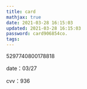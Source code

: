 ```yaml
---
title: card
mathjax: true
date: 2021-03-28 16:15:03
updated: 2021-03-28 16:15:03
password: card906854co.
tags:
---
```


5297740800178818

date：03/27

cvv：936